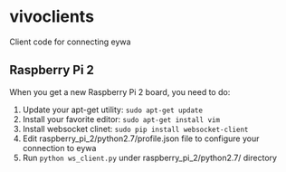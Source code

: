 # vivoclients
Client code for connecting eywa

## Raspberry Pi 2
When you get a new Raspberry Pi 2 board, you need to do:
1. Update your apt-get utility: `sudo apt-get update`
2. Install your favorite editor: `sudo apt-get install vim`
3. Install websocket clinet: `sudo pip install websocket-client`
4. Edit raspberry_pi_2/python2.7/profile.json file to configure your connection to eywa
5. Run `python ws_client.py` under raspberry_pi_2/python2.7/ directory
